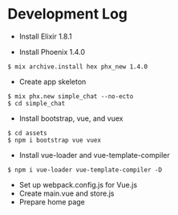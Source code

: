 # Development Log

* Install Elixir 1.8.1

* Install Phoenix 1.4.0

```
$ mix archive.install hex phx_new 1.4.0
```

* Create app skeleton

```
$ mix phx.new simple_chat --no-ecto
$ cd simple_chat
```

* Install bootstrap, vue, and vuex

```
$ cd assets
$ npm i bootstrap vue vuex
```

* Install vue-loader and vue-template-compiler

```
$ npm i vue-loader vue-template-compiler -D
```

* Set up webpack.config.js for Vue.js
* Create main.vue and store.js
* Prepare home page
